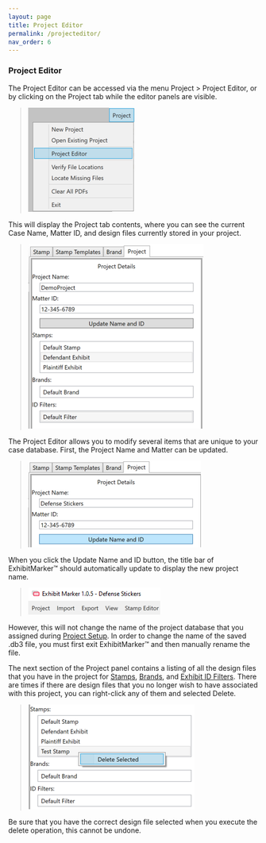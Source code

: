 ```yaml
---
layout: page
title: Project Editor
permalink: /projecteditor/
nav_order: 6
---
```


### Project Editor

The Project Editor can be accessed via the menu Project > Project Editor, or by clicking on the Project tab while the editor panels are visible. 

> ![Screen Grab - Project Menu](../assets/project_editor_assets/projectEditor_00_fileMenu.png)

This will display the Project tab contents, where you can see the current Case Name, Matter ID, and design files currently stored in your project.

> ![Screen Grab - Project Editor tab](../assets/project_editor_assets/projectEditor_01_entireWindow.png)


The Project Editor allows you to modify several items that are unique to your case database.  First, the Project Name and Matter can be updated.

> ![Screen Grab - Change Project Name](../assets/project_editor_assets/projectEditor_02_updateNameAndID.png)

When you click the Update Name and ID button, the title bar of ExhibitMarker&trade; should automatically update to display the new project name.

> ![Screen Grab - Updated Title Bar](../assets/project_editor_assets/projectEditor_02a_updatedTitleBar.png)

However, this will not change the name of the project database that you assigned during [Project Setup](getting_started/project_setup.markdown).  In order to change the name of the saved .db3 file, you must first exit ExhibitMarker&trade; and then manually rename the file.

The next section of the Project panel contains a listing of all the design files that you have in the project for [Stamps](), [Brands](), and [Exhibit ID Filters]().  There are times if there are design files that you no longer wish to have associated with this project, you can right-click any of them and selected Delete.

> ![Screen Grab - Delete Design File](../assets/project_editor_assets/projectEditor_04_deleteStamp.png)

Be sure that you have the correct design file selected when you execute the delete operation, this cannot be undone.